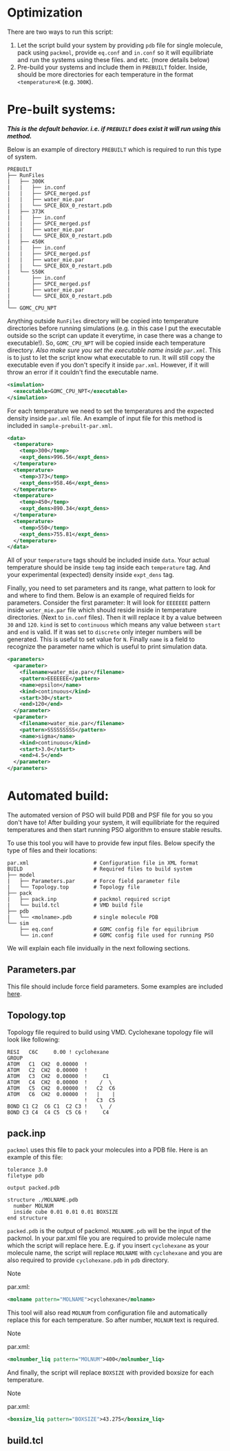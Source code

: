 # Optimization

There are two ways to run this script:
1. Let the script build your system by providing `pdb` file for single molecule, pack using `packmol`, provide `eq.conf` and `in.conf` so it will equilibriate and run the systems using these files. and etc. (more details below)
2. Pre-build your systems and include them in `PREBUILT` folder. Inside, should be more directories for each temperature in the format `<temperature>K` (e.g. `300K`).

# Pre-built systems:
___This is the default behavior. i.e. if `PREBUILT` does exist it will run using this method.___

Below is an example of directory `PREBUILT` which is required to run this type of system.
```
PREBUILT
├── RunFiles
|   ├── 300K
|   |   ├── in.conf
|   |   ├── SPCE_merged.psf
|   |   ├── water_mie.par
|   |   └── SPCE_BOX_0_restart.pdb
|   ├── 373K
|   |   ├── in.conf
|   |   ├── SPCE_merged.psf
|   |   ├── water_mie.par
|   |   └── SPCE_BOX_0_restart.pdb
|   ├── 450K
|   |   ├── in.conf
|   |   ├── SPCE_merged.psf
|   |   ├── water_mie.par
|   |   └── SPCE_BOX_0_restart.pdb
|   └── 550K
|       ├── in.conf
|       ├── SPCE_merged.psf
|       ├── water_mie.par
|       └── SPCE_BOX_0_restart.pdb
|
└── GOMC_CPU_NPT
```

Anything outside `RunFiles` directory will be copied into temperature directories before running simulations (e.g. in this case I put the executable outside so the script can update it everytime, in case there was a change to executable!). So, `GOMC_CPU_NPT` will be copied inside each temperature directory. _Also make sure you set the executable name inside `par.xml`_. This is to just to let the script know what executable to run. It will still copy the executable even if you don't specify it inside `par.xml`. However, if it will throw an error if it couldn't find the executable name.
```xml
<simulation>
  <executable>GOMC_CPU_NPT</executable>
</simulation>
```

For each temperature we need to set the temperatures and the expected density inside `par.xml` file. An example of input file for this method is included in `sample-prebuilt-par.xml`.
```xml
<data>
  <temperature>
    <temp>300</temp>
    <expt_dens>996.56</expt_dens>
  </temperature>
  <temperature>
    <temp>373</temp>
    <expt_dens>958.46</expt_dens>
  </temperature>
  <temperature>
    <temp>450</temp>
    <expt_dens>890.34</expt_dens>
  </temperature>
  <temperature>
    <temp>550</temp>
    <expt_dens>755.81</expt_dens>
  </temperature>
</data>
```
All of your `temperature` tags should be included inside `data`. Your actual temperature should be inside `temp` tag inside each `temperature` tag. And your experimental (expected) density inside `expt_dens` tag.

Finally, you need to set parameters and its range, what pattern to look for and where to find them.
Below is an example of required fields for parameters.
Consider the first parameter: It will look for `EEEEEEE` pattern inside `water_mie.par` file which should reside inside in temperature directories. (Next to `in.conf` files). Then it will replace it by a value between `30` and `120`. `kind` is set to `continuous` which means any value between `start` and `end` is valid. If it was set to `discrete` only integer numbers will be generated. This is useful to set value for `N`. Finally `name` is a field to recognize the parameter name which is useful to print simulation data.
```xml
<parameters>
  <parameter>
    <filename>water_mie.par</filename>
    <pattern>EEEEEEE</pattern>
    <name>epsilon</name>
    <kind>continuous</kind>
    <start>30</start>
    <end>120</end>
  </parameter>
  <parameter>
    <filename>water_mie.par</filename>
    <pattern>SSSSSSSSS</pattern>
    <name>sigma</name>
    <kind>continuous</kind>
    <start>3.0</start>
    <end>4.5</end>
  </parameter>
</parameters>
```

# Automated build:
The automated version of PSO will build PDB and PSF file for you so you don't have to!
After building your system, it will equilibriate for the required temperatures and then start running PSO algorithm to ensure stable results.

To use this tool you will have to provide few input files. Below specify the type of files and their locations:
```
par.xml                     # Configuration file in XML format
BUILD                       # Required files to build system
├── model
|   ├── Parameters.par      # Force field parameter file
|   └── Topology.top        # Topology file
├── pack
|   ├── pack.inp            # packmol required script
|   └── build.tcl           # VMD build file
├── pdb
|   └── <molname>.pdb       # single molecule PDB
└── sim
    ├── eq.conf             # GOMC config file for equilibrium
    └── in.conf             # GOMC config file used for running PSO
```

We will explain each file invidually in the next following sections.
## Parameters.par
This file should include force field parameters. Some examples are included [here](https://github.com/GOMC-WSU/GOMC_Examples/tree/master/common).

## Topology.top
Topology file required to build using VMD. Cyclohexane topology file will look like following:
```
RESI   C6C     0.00	! cyclohexane
GROUP
ATOM   C1  CH2  0.00000  ! 
ATOM   C2  CH2  0.00000  !    
ATOM   C3  CH2  0.00000  !     C1
ATOM   C4  CH2  0.00000  !    /  \
ATOM   C5  CH2  0.00000  !   C2  C6
ATOM   C6  CH2  0.00000  !   |    | 
                         !   C3  C5
BOND C1 C2  C6 C1  C2 C3 !    \  /
BOND C3 C4  C4 C5  C5 C6 !     C4   
```

## pack.inp
`packmol` uses this file to pack your molecules into a PDB file. Here is an example of this file:
```
tolerance 3.0
filetype pdb

output packed.pdb

structure ./MOLNAME.pdb
  number MOLNUM
  inside cube 0.01 0.01 0.01 BOXSIZE
end structure
```
`packed.pdb` is the output of packmol. `MOLNAME.pdb` will be the input of the packmol. In your par.xml file you are required to provide molecule name which the script will replace here. E.g. if you insert `cyclohexane` as your molecule name, the script will replace `MOLNAME` with `cyclohexane` and you are also required to provide `cyclohexane.pdb` in `pdb` directory.

> [!NOTE]
> par.xml:
```xml
<molname pattern="MOLNAME">cyclohexane</molname>
```

This tool will also read `MOLNUM` from configuration file and automatically replace this for each temperature. So after number, `MOLNUM` text is required.

> [!NOTE]
> par.xml:
```xml
<molnumber_liq pattern="MOLNUM">400</molnumber_liq>
```
And finally, the script will replace `BOXSIZE` with provided boxsize for each temperature.

> [!NOTE]
> par.xml:
```xml
<boxsize_liq pattern="BOXSIZE">43.275</boxsize_liq>
```

## build.tcl
